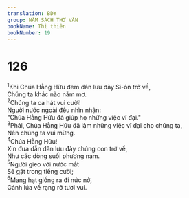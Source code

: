 ```yaml
---
translation: BDY
group: NĂM SÁCH THƠ VĂN
bookName: Thi thiên 
bookNumber: 19
---
```


<div class="title"><h1>126</h1></div>
<span class="verse thi_126_1"><sup>1</sup>Khi Chúa Hằng Hữu đem dân lưu đày Si-ôn trở về,<br/>Chúng ta khác nào nằm mơ.<br/></span>
<span class="verse thi_126_2"><sup>2</sup>Chúng ta ca hát vui cười!<br/>Người nước ngoài đều nhìn nhận:<br/>&#34;Chúa Hằng Hữu đã giúp họ những việc vĩ đại.&#34;<br/></span>
<span class="verse thi_126_3"><sup>3</sup>Phải, Chúa Hằng Hữu đã làm những việc vĩ đại cho chúng ta,<br/>Nên chúng ta vui mừng.<br/></span>
<span class="verse thi_126_4"><sup>4</sup>Chúa Hằng Hữu!<br/>Xin đưa dẫn dân lưu đày chúng con trở về,<br/>Như các dòng suối phương nam.<br/></span>
<span class="verse thi_126_5"><sup>5</sup>Người gieo với nước mắt<br/>Sẽ gặt trong tiếng cười;<br/></span>
<span class="verse thi_126_6"><sup>6</sup>Mang hạt giống ra đi nức nở,<br/>Gánh lúa về rạng rỡ tươi vui.</span>
